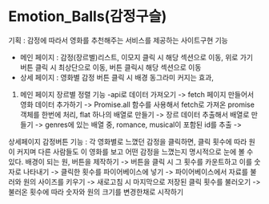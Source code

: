 # Emotion_Balls(감정구슬)

기획 : 감정에 따라서 영화를 추천해주는 서비스를 제공하는 사이트구현 기능

-   메인 페이지 : 감정(장르별)리스트, 이모지 클릭 시 해당 섹션으로 이동, 위로 가기 버튼 클릭 시 최상단으로 이동, 버튼 클릭시 해당 섹션으로 이동
-   상세 페이지 : 영화별 감정 버튼 클릭 시 배경 동그라미 커지는 효과,

1. 메인 페이지 장르별 정렬 기능 -api로 데이터 가져오기 -> fetch 페이지 만들어서 영화 데이터 추가하기 -> Promise.all 함수를 사용해서 fetch로 가져온 promise 객체를 한번에 처리, flat 하나의 배열로 만들기 -> 장르 데이터 추출해서 배열로 만들기 -> genres에 있는 배열 중, romance, musical이 포함된 id를 추출 ->

상세페이지 감정버튼 기능 : 각 영화별로 느꼈던 감정을 클릭하면, 클릭 횟수에 따라 원이 커지며 다른 사람들도 이 영화를 보고 어떤 감정을 느꼈는지 명시적으로 눈에 볼 수 있다. 배경이 되는 원, 버튼을 제작하기 -> 버튼을 클릭 시 그 횟수를 카운트하고 이를 숫자로 나타내기 -> 클릭한 횟수를 파이어베이스에 넣기 -> 파이어베이스에서 자료를 불러와 원의 사이즈를 키우기 -> 새로고침 시 마지막으로 저장된 클릭 횟수를 불러오기 -> 불러온 횟수에 따라 숫자와 원의 크기를 변경한채로 시작하기
